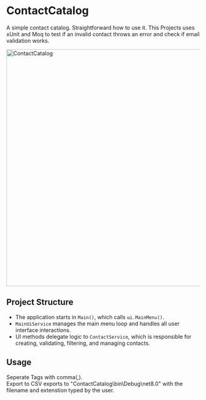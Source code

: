 # ContactCatalog
A simple contact catalog. Straightforward how to use it.
This Projects uses xUnit and Moq to test if an invalid contact throws an error and check if email validation works.

<img width="1103" height="619" alt="ContactCatalog" src="https://github.com/user-attachments/assets/ba0d575e-c2c5-4f29-825d-151907ba5d91" />

## Project Structure

- The application starts in `Main()`, which calls `ui.MainMenu()`.
- `MainUiService` manages the main menu loop and handles all user interface interactions.
- UI methods delegate logic to `ContactService`, which is responsible for creating, validating, filtering, and managing contacts.

## Usage
Seperate Tags with comma(,).
<br>Export to CSV exports to "ContactCatalog\bin\Debug\net8.0" with the filename and extenstion typed by the user.





